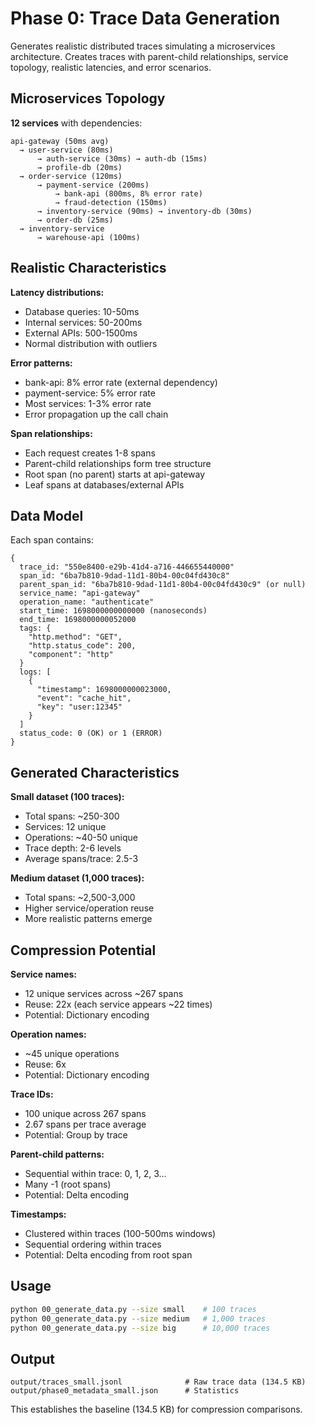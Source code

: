 # Phase 0: Trace Data Generation

Generates realistic distributed traces simulating a microservices architecture. Creates traces with parent-child relationships, service topology, realistic latencies, and error scenarios.

## Microservices Topology

**12 services** with dependencies:

```
api-gateway (50ms avg)
  → user-service (80ms)
      → auth-service (30ms) → auth-db (15ms)
      → profile-db (20ms)
  → order-service (120ms)
      → payment-service (200ms)
          → bank-api (800ms, 8% error rate)
          → fraud-detection (150ms)
      → inventory-service (90ms) → inventory-db (30ms)
      → order-db (25ms)
  → inventory-service
      → warehouse-api (100ms)
```

## Realistic Characteristics

**Latency distributions:**
- Database queries: 10-50ms
- Internal services: 50-200ms
- External APIs: 500-1500ms
- Normal distribution with outliers

**Error patterns:**
- bank-api: 8% error rate (external dependency)
- payment-service: 5% error rate
- Most services: 1-3% error rate
- Error propagation up the call chain

**Span relationships:**
- Each request creates 1-8 spans
- Parent-child relationships form tree structure
- Root span (no parent) starts at api-gateway
- Leaf spans at databases/external APIs

## Data Model

Each span contains:
```
{
  trace_id: "550e8400-e29b-41d4-a716-446655440000"
  span_id: "6ba7b810-9dad-11d1-80b4-00c04fd430c8"
  parent_span_id: "6ba7b810-9dad-11d1-80b4-00c04fd430c9" (or null)
  service_name: "api-gateway"
  operation_name: "authenticate"
  start_time: 1698000000000000 (nanoseconds)
  end_time: 1698000000052000
  tags: {
    "http.method": "GET",
    "http.status_code": 200,
    "component": "http"
  }
  logs: [
    {
      "timestamp": 1698000000023000,
      "event": "cache_hit",
      "key": "user:12345"
    }
  ]
  status_code: 0 (OK) or 1 (ERROR)
}
```

## Generated Characteristics

**Small dataset (100 traces):**
- Total spans: ~250-300
- Services: 12 unique
- Operations: ~40-50 unique
- Trace depth: 2-6 levels
- Average spans/trace: 2.5-3

**Medium dataset (1,000 traces):**
- Total spans: ~2,500-3,000
- Higher service/operation reuse
- More realistic patterns emerge

## Compression Potential

**Service names:**
- 12 unique services across ~267 spans
- Reuse: 22x (each service appears ~22 times)
- Potential: Dictionary encoding

**Operation names:**
- ~45 unique operations
- Reuse: 6x
- Potential: Dictionary encoding

**Trace IDs:**
- 100 unique across 267 spans
- 2.67 spans per trace average
- Potential: Group by trace

**Parent-child patterns:**
- Sequential within trace: 0, 1, 2, 3...
- Many -1 (root spans)
- Potential: Delta encoding

**Timestamps:**
- Clustered within traces (100-500ms windows)
- Sequential ordering within traces
- Potential: Delta encoding from root span

## Usage

```bash
python 00_generate_data.py --size small    # 100 traces
python 00_generate_data.py --size medium   # 1,000 traces
python 00_generate_data.py --size big      # 10,000 traces
```

## Output

```
output/traces_small.jsonl              # Raw trace data (134.5 KB)
output/phase0_metadata_small.json      # Statistics
```

This establishes the baseline (134.5 KB) for compression comparisons.
